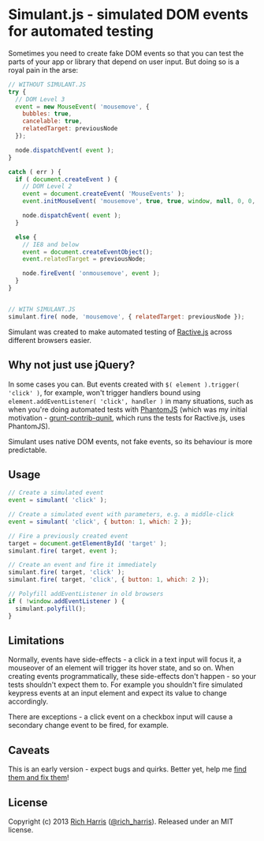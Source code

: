 Simulant.js - simulated DOM events for automated testing
========================================================

Sometimes you need to create fake DOM events so that you can test the parts of your app or library that depend on user input. But doing so is a royal pain in the arse:

```js
// WITHOUT SIMULANT.JS
try {
  // DOM Level 3
  event = new MouseEvent( 'mousemove', {
    bubbles: true,
    cancelable: true,
    relatedTarget: previousNode
  });

  node.dispatchEvent( event );
}

catch ( err ) {
  if ( document.createEvent ) {
    // DOM Level 2
    event = document.createEvent( 'MouseEvents' );
    event.initMouseEvent( 'mousemove', true, true, window, null, 0, 0, 0, 0, '', false, false, false, false, 0, previousNode );

    node.dispatchEvent( event );
  }

  else {
    // IE8 and below
    event = document.createEventObject();
    event.relatedTarget = previousNode;

    node.fireEvent( 'onmousemove', event );
  }
}


// WITH SIMULANT.JS
simulant.fire( node, 'mousemove', { relatedTarget: previousNode });
```

Simulant was created to make automated testing of [Ractive.js](https://github.com/Rich-Harris/Ractive) across different browsers easier.


Why not just use jQuery?
------------------------

In some cases you can. But events created with `$( element ).trigger( 'click' )`, for example, won't trigger handlers bound using `element.addEventListener( 'click', handler )` in many situations, such as when you're doing automated tests with [PhantomJS](http://phantomjs.org/) (which was my initial motivation - [grunt-contrib-qunit](https://github.com/gruntjs/grunt-contrib-qunit), which runs the tests for Ractive.js, uses PhantomJS).

Simulant uses native DOM events, not fake events, so its behaviour is more predictable.


Usage
-----

```js
// Create a simulated event
event = simulant( 'click' );

// Create a simulated event with parameters, e.g. a middle-click
event = simulant( 'click', { button: 1, which: 2 });

// Fire a previously created event
target = document.getElementById( 'target' );
simulant.fire( target, event );

// Create an event and fire it immediately
simulant.fire( target, 'click' );
simulant.fire( target, 'click', { button: 1, which: 2 });

// Polyfill addEventListener in old browsers
if ( !window.addEventListener ) {
  simulant.polyfill();
}
```


Limitations
-----------

Normally, events have side-effects - a click in a text input will focus it, a mouseover of an element will trigger its hover state, and so on. When creating events programmatically, these side-effects don't happen - so your tests shouldn't expect them to. For example you shouldn't fire simulated keypress events at an input element and expect its value to change accordingly.

There are exceptions - a click event on a checkbox input will cause a secondary change event to be fired, for example.


Caveats
-------

This is an early version - expect bugs and quirks. Better yet, help me [find them and fix them](https://github.com/Rich-Harris/Simulant/issues)!


License
-------

Copyright (c) 2013 [Rich Harris](http://rich-harris.co.uk) ([@rich_harris](http://twitter.com/rich_harris)).
Released under an MIT license.
